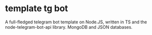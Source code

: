# template tg bot

A full-fledged telegram bot template on Node.JS, written in TS and the node-telegram-bot-api library. MongoDB and JSON databases.
